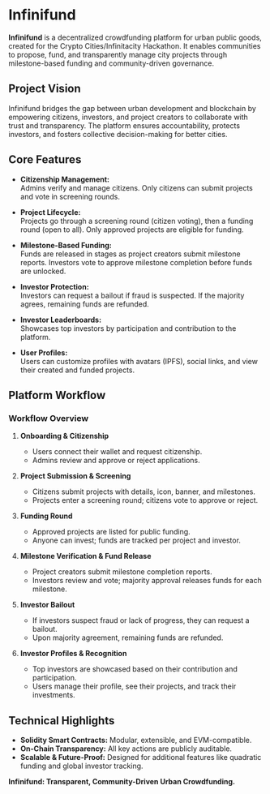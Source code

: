 # Infinifund

**Infinifund** is a decentralized crowdfunding platform for urban public goods, created for the Crypto Cities/Infinitacity Hackathon. It enables communities to propose, fund, and transparently manage city projects through milestone-based funding and community-driven governance.

## Project Vision

Infinifund bridges the gap between urban development and blockchain by empowering citizens, investors, and project creators to collaborate with trust and transparency. The platform ensures accountability, protects investors, and fosters collective decision-making for better cities.

## Core Features

- **Citizenship Management:**  
  Admins verify and manage citizens. Only citizens can submit projects and vote in screening rounds.

- **Project Lifecycle:**  
  Projects go through a screening round (citizen voting), then a funding round (open to all). Only approved projects are eligible for funding.

- **Milestone-Based Funding:**  
  Funds are released in stages as project creators submit milestone reports. Investors vote to approve milestone completion before funds are unlocked.

- **Investor Protection:**  
  Investors can request a bailout if fraud is suspected. If the majority agrees, remaining funds are refunded.

- **Investor Leaderboards:**  
  Showcases top investors by participation and contribution to the platform.

- **User Profiles:**  
  Users can customize profiles with avatars (IPFS), social links, and view their created and funded projects.

## Platform Workflow
### **Workflow Overview**

1. **Onboarding & Citizenship**
   - Users connect their wallet and request citizenship.
   - Admins review and approve or reject applications.

2. **Project Submission & Screening**
   - Citizens submit projects with details, icon, banner, and milestones.
   - Projects enter a screening round; citizens vote to approve or reject.

3. **Funding Round**
   - Approved projects are listed for public funding.
   - Anyone can invest; funds are tracked per project and investor.

4. **Milestone Verification & Fund Release**
   - Project creators submit milestone completion reports.
   - Investors review and vote; majority approval releases funds for each milestone.

5. **Investor Bailout**
   - If investors suspect fraud or lack of progress, they can request a bailout.
   - Upon majority agreement, remaining funds are refunded.

6. **Investor Profiles & Recognition**
   - Top investors are showcased based on their contribution and participation.
   - Users manage their profile, see their projects, and track their investments.

## Technical Highlights

- **Solidity Smart Contracts:** Modular, extensible, and EVM-compatible.
- **On-Chain Transparency:** All key actions are publicly auditable.
- **Scalable & Future-Proof:** Designed for additional features like quadratic funding and global investor tracking.

**Infinifund: Transparent, Community-Driven Urban Crowdfunding.**
